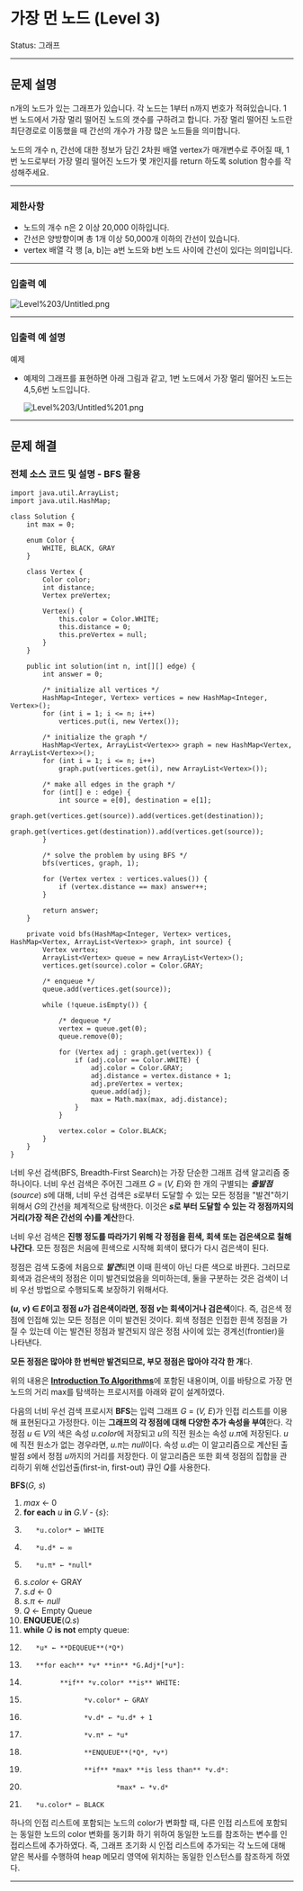 # 가장 먼 노드 (Level 3)

Status: 그래프

---

## 문제 설명

n개의 노드가 있는 그래프가 있습니다. 각 노드는 1부터 n까지 번호가 적혀있습니다. 1번 노드에서 가장 멀리 떨어진 노드의 갯수를 구하려고 합니다. 가장 멀리 떨어진 노드란 최단경로로 이동했을 때 간선의 개수가 가장 많은 노드들을 의미합니다.

노드의 개수 n, 간선에 대한 정보가 담긴 2차원 배열 vertex가 매개변수로 주어질 때, 1번 노드로부터 가장 멀리 떨어진 노드가 몇 개인지를 return 하도록 solution 함수를 작성해주세요.

---

### 제한사항

- 노드의 개수 n은 2 이상 20,000 이하입니다.
- 간선은 양방향이며 총 1개 이상 50,000개 이하의 간선이 있습니다.
- vertex 배열 각 행 [a, b]는 a번 노드와 b번 노드 사이에 간선이 있다는 의미입니다.

---

### 입출력 예

![Level%203/Untitled.png](Level%203/Untitled.png)

---

### 입출력 예 설명

예제

- 예제의 그래프를 표현하면 아래 그림과 같고, 1번 노드에서 가장 멀리 떨어진 노드는 4,5,6번 노드입니다.

    ![Level%203/Untitled%201.png](Level%203/Untitled%201.png)

---

## 문제 해결

### 전체 소스 코드 및 설명 - BFS 활용

    import java.util.ArrayList;
    import java.util.HashMap;
    
    class Solution {
        int max = 0;
    
        enum Color {
            WHITE, BLACK, GRAY
        }
    
        class Vertex {
            Color color;
            int distance;
            Vertex preVertex;
    
            Vertex() {
                this.color = Color.WHITE;
                this.distance = 0;
                this.preVertex = null;
            }
        }
    
        public int solution(int n, int[][] edge) {
            int answer = 0;
    
            /* initialize all vertices */
            HashMap<Integer, Vertex> vertices = new HashMap<Integer, Vertex>();
            for (int i = 1; i <= n; i++)
                vertices.put(i, new Vertex());
    
            /* initialize the graph */
            HashMap<Vertex, ArrayList<Vertex>> graph = new HashMap<Vertex, ArrayList<Vertex>>();
            for (int i = 1; i <= n; i++)
                graph.put(vertices.get(i), new ArrayList<Vertex>());
    
            /* make all edges in the graph */
            for (int[] e : edge) {
                int source = e[0], destination = e[1];
                graph.get(vertices.get(source)).add(vertices.get(destination));
                graph.get(vertices.get(destination)).add(vertices.get(source));
            }
    
            /* solve the problem by using BFS */
            bfs(vertices, graph, 1);
    
            for (Vertex vertex : vertices.values()) {
                if (vertex.distance == max) answer++;
            }
    
            return answer;
        }
    
        private void bfs(HashMap<Integer, Vertex> vertices, HashMap<Vertex, ArrayList<Vertex>> graph, int source) {
            Vertex vertex;
            ArrayList<Vertex> queue = new ArrayList<Vertex>();
            vertices.get(source).color = Color.GRAY;        
    
            /* enqueue */
            queue.add(vertices.get(source));
    
            while (!queue.isEmpty()) {
    
                /* dequeue */
                vertex = queue.get(0);
                queue.remove(0);
    
                for (Vertex adj : graph.get(vertex)) {
                    if (adj.color == Color.WHITE) {
                        adj.color = Color.GRAY;
                        adj.distance = vertex.distance + 1;
                        adj.preVertex = vertex;
                        queue.add(adj);
                        max = Math.max(max, adj.distance);
                    }
                }
    
                vertex.color = Color.BLACK;
            }
        }
    }

너비 우선 검색(BFS, Breadth-First Search)는 가장 단순한 그래프 검색 알고리즘 중 하나이다. 너비 우선 검색은 주어진 그래프 *G* = (*V, E*)와 한 개의 구별되는 ***출발점***(*source*) *s*에 대해, 너비 우선 검색은 *s*로부터 도달할 수 있는 모든 정점을 "발견"하기 위해서 *G*의 간선을 체계적으로 탐색한다. 이것은 ***s*로 부터 도달할 수 있는 각 정점까지의 거리(가장 적은 간선의 수)를 계산**한다.

너비 우선 검색은 **진행 정도를 따라가기 위해 각 정점을 흰색, 회색 또는 검은색으로 칠해 나간다**. 모든 정점은 처음에 흰색으로 시작해 회색이 됐다가 다시 검은색이 된다.

정점은 검색 도중에 처음으로 ***발견***되면 이때 흰색이 아닌 다른 색으로 바뀐다. 그러므로 회색과 검은색의 정점은 이미 발견되었음을 의미하는데, 둘을 구분하는 것은 검색이 너비 우선 방법으로 수행되도록 보장하기 위해서다.

**(*u, v*) ∈ *E*이고 정점 *u*가 검은색이라면, 정점 *v*는 회색이거나 검은색**이다. 즉, 검은색 정점에 인접해 있는 모든 정점은 이미 발견된 것이다. 회색 정점은 인접한 흰색 정점을 가질 수 있는데 이는 발견된 정점과 발견되지 않은 정점 사이에 있는 경계선(frontier)을 나타낸다.

**모든 정점은 많아야 한 번씩만 발견되므로, 부모 정점은 많아야 각각 한 개**다.

위의 내용은 [**Introduction To Algorithms**](https://en.wikipedia.org/wiki/Introduction_to_Algorithms)에 포함된 내용이며, 이를 바탕으로 가장 먼 노드의 거리 max를 탐색하는 프로시저를 아래와 같이 설계하였다.

다음의 너비 우선 검색 프로시저 **BFS**는 입력 그래프 *G* = (*V, E*)가 인접 리스트를 이용해 표현된다고 가정한다. 이는 **그래프의 각 정점에 대해 다양한 추가 속성을 부여**한다. 각 정점 *u* ∈ *V*의 색은 속성 *u*.*color*에 저장되고 *u*의 직전 원소는 속성 *u*.*π*에 저장된다. *u*에 직전 원소가 없는 경우라면, *u.π*는 *null*이다. 속성 *u.d*는 이 알고리즘으로 계산된 출발점 *s*에서 정점 *u*까지의 거리를 저장한다. 이 알고리즘은 또한 회색 정점의 집합을 관리하기 위해 선입선출(first-in, first-out) 큐인 *Q*를 사용한다.

**BFS**(*G, s*)

1. *max* ← 0 
2. **for each** *u* **in** *G.V* - {*s*}:
3.        *u.color* ← WHITE
4.        *u.d* ← ∞
5.        *u.π* ← *null* 
6.  *s.color* ← GRAY
7.  *s.d* ← 0
8.  *s.π* ← *null*
9.  *Q* ← Empty Queue
10.  **ENQUEUE**(*Q.s*)
11.  **while** *Q* **is not** empty queue:
12.        *u* ← **DEQUEUE**(*Q*)
13.        **for each** *v* **in** *G.Adj*[*u*]:
14.              **if** *v.color* **is** WHITE:
15.                    *v.color* ← GRAY
16.                    *v.d* ← *u.d* + 1
17.                    *v.π* ← *u*
18.                    **ENQUEUE**(*Q*, *v*)
19.                    **if** *max* **is less than** *v.d*:
20.                            *max* ← *v.d* 
21.        *u.color* ← BLACK

하나의 인접 리스트에 포함되는 노드의 color가 변화할 때, 다른 인접 리스트에 포함되는 동일한 노드의 color 변화를 동기화 하기 위하여 동일한 노드를 참조하는 변수를 인접리스트에 추가하였다. 즉, 그래프 초기화 시 인접 리스트에 추가되는 각 노드에 대해 얕은 복사를 수행하여 heap 메모리 영역에 위치하는 동일한 인스턴스를 참조하게 하였다.

---